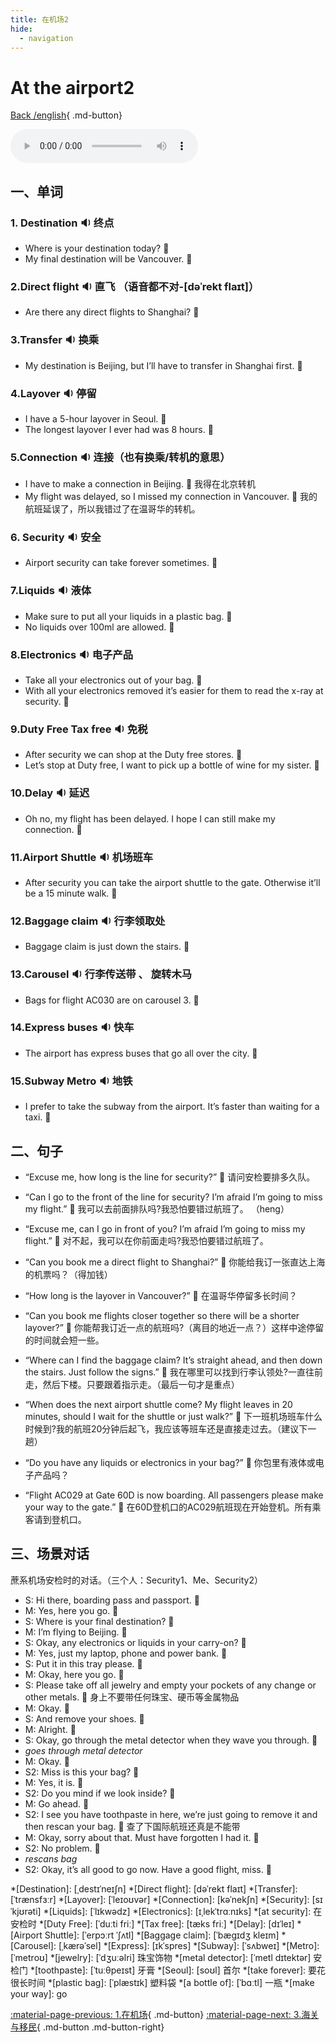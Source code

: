 ```yaml
---
title: 在机场2
hide:
  - navigation
---
```


# At the airport2

[Back /english](/english/#二英语课堂){ .md-button}

<audio controls="controls">
  <source src="https://file.cdn.shafish.cn/english/%E5%9C%A8%E9%A3%9E%E6%9C%BA%E4%B8%8A.mp3" type="audio/mpeg">
Your browser does not support the audio element.
</audio>

## 一、单词

### 1. <span id="english">Destination <span class="point">:sound:</span></span> 终点

- <span id="english">Where is your destination today? <span class="point">:speech_balloon:</span></span>
- <span id="english">My final destination will be Vancouver. <span class="point">:speech_balloon:</span></span>

### 2.<span id="english">Direct flight <span class="point">:sound:</span></span> 直飞 （语音都不对-[dəˈrekt flaɪt]）

- <span id="english">Are there any direct flights to Shanghai? <span class="point">:speech_balloon:</span></span>

### 3.<span id="english">Transfer <span class="point">:sound:</span></span> 换乘

- <span id="english">My destination is Beijing, but I’ll have to transfer in Shanghai first. <span class="point">:speech_balloon:</span></span>

### 4.<span id="english">Layover <span class="point">:sound:</span></span> 停留

-  <span id="english">I have a 5-hour layover in Seoul. <span class="point">:speech_balloon:</span></span>
-  <span id="english">The longest layover I ever had was 8 hours. <span class="point">:speech_balloon:</span></span>

### 5.<span id="english">Connection <span class="point">:sound:</span></span> 连接（也有换乘/转机的意思）

- <span id="english">I have to make a connection in Beijing. <span class="point">:speech_balloon:</span></span> 我得在北京转机
- <span id="english">My flight was delayed, so I missed my connection in Vancouver. <span class="point">:speech_balloon:</span></span> 我的航班延误了，所以我错过了在温哥华的转机。

### 6. <span id="english">Security <span class="point">:sound:</span></span> 安全

- <span id="english">Airport security can take forever sometimes. <span class="point">:speech_balloon:</span></span>

### 7.<span id="english">Liquids <span class="point">:sound:</span></span> 液体

- <span id="english">Make sure to put all your liquids in a plastic bag. <span class="point">:speech_balloon:</span></span>
- <span id="english">No liquids over 100ml are allowed. <span class="point">:speech_balloon:</span></span>

### 8.<span id="english">Electronics <span class="point">:sound:</span></span> 电子产品

- <span id="english">Take all your electronics out of your bag. <span class="point">:speech_balloon:</span></span>
- <span id="english"> With all your electronics removed it’s easier for them to read the x-ray at security. <span class="point">:speech_balloon:</span></span>

### 9.<span id="english">Duty Free Tax free  <span class="point">:sound:</span></span> 免税

- <span id="english">After security we can shop at the Duty free stores. <span class="point">:speech_balloon:</span></span>
- <span id="english">Let’s stop at Duty free, I want to pick up a bottle of wine for my sister. <span class="point">:speech_balloon:</span></span>

### 10.<span id="english">Delay  <span class="point">:sound:</span></span> 延迟

- <span id="english">Oh no, my flight has been delayed. I hope I can still make my connection. <span class="point">:speech_balloon:</span></span>

### 11.<span id="english">Airport Shuttle  <span class="point">:sound:</span></span> 机场班车

- <span id="english">After security you can take the airport shuttle to the gate. Otherwise it’ll be a 15 minute walk. <span class="point">:speech_balloon:</span></span>

### 12.<span id="english">Baggage claim  <span class="point">:sound:</span></span> 行李领取处

- <span id="english">Baggage claim is just down the stairs. <span class="point">:speech_balloon:</span></span>

### 13.<span id="english">Carousel  <span class="point">:sound:</span></span> 行李传送带 、 旋转木马

- <span id="english">Bags for flight AC030 are on carousel 3. <span class="point">:speech_balloon:</span></span>

### 14.<span id="english">Express buses  <span class="point">:sound:</span></span> 快车

- <span id="english">The airport has express buses that go all over the city. <span class="point">:speech_balloon:</span></span>

### 15.<span id="english">Subway Metro  <span class="point">:sound:</span></span> 地铁

- <span id="english">I prefer to take the subway from the airport. It’s faster than waiting for a taxi. <span class="point">:speech_balloon:</span></span>

## 二、句子

- <span id="english">“Excuse me, how long is the line for security?” <span class="point">:speech_balloon:</span></span> 
请问安检要排多久队。

- <span id="english">“Can I go to the front of the line for security? I’m afraid I’m going to miss my flight.” <span class="point">:speech_balloon:</span></span> 
我可以去前面排队吗?我恐怕要错过航班了。 （heng）

- <span id="english">“Excuse me, can I go in front of you? I’m afraid I’m going to miss my flight.” <span class="point">:speech_balloon:</span></span> 
对不起，我可以在你前面走吗?我恐怕要错过航班了。

- <span id="english">“Can you book me a direct flight to Shanghai?” <span class="point">:speech_balloon:</span></span> 
你能给我订一张直达上海的机票吗？（得加钱）

- <span id="english">“How long is the layover in Vancouver?” <span class="point">:speech_balloon:</span></span> 
在温哥华停留多长时间？

- <span id="english">“Can you book me flights closer together so there will be a shorter layover?” <span class="point">:speech_balloon:</span></span> 
你能帮我订近一点的航班吗?（离目的地近一点？）这样中途停留的时间就会短一些。

- <span id="english">“Where can I find the baggage claim? It’s straight ahead, and then down the stairs. Just follow the signs.” <span class="point">:speech_balloon:</span></span> 
我在哪里可以找到行李认领处?一直往前走，然后下楼。只要跟着指示走。（最后一句才是重点）

- <span id="english">“When does the next airport shuttle come? My flight leaves in 20 minutes, should I wait for the shuttle or just walk?” <span class="point">:speech_balloon:</span></span> 
下一班机场班车什么时候到?我的航班20分钟后起飞，我应该等班车还是直接走过去。（建议下一趟）

- <span id="english">“Do you have any liquids or electronics in your bag?” <span class="point">:speech_balloon:</span></span> 
你包里有液体或电子产品吗？

- <span id="english">“Flight AC029 at Gate 60D is now boarding. All passengers please make your way to the gate.” <span class="point">:speech_balloon:</span></span> 
在60D登机口的AC029航班现在开始登机。所有乘客请到登机口。

## 三、场景对话

蔗系机场安检时的对话。（三个人：Security1、Me、Security2）

- S: <span id="english">Hi there, boarding pass and passport. <span class="point">:speech_balloon:</span></span> 
- M: <span id="english">Yes, here you go. <span class="point">:speech_balloon:</span></span> 
- S: <span id="english">Where is your final destination? <span class="point">:speech_balloon:</span></span> 
- M: <span id="english">I’m flying to Beijing. <span class="point">:speech_balloon:</span></span> 
- S: <span id="english">Okay, any electronics or liquids in your carry-on? <span class="point">:speech_balloon:</span></span> 
- M: <span id="english">Yes, just my laptop, phone and power bank. <span class="point">:speech_balloon:</span></span> 
- S: <span id="english">Put it in this tray please. <span class="point">:speech_balloon:</span></span> 
- M: <span id="english">Okay, here you go. <span class="point">:speech_balloon:</span></span> 
- S: <span id="english">Please take off all jewelry and empty your pockets of any change or other metals. <span class="point">:speech_balloon:</span></span>  身上不要带任何珠宝、硬币等金属物品
- M: <span id="english">Okay. <span class="point">:speech_balloon:</span></span> 
- S: <span id="english">And remove your shoes. <span class="point">:speech_balloon:</span></span> 
- M: <span id="english">Alright. <span class="point">:speech_balloon:</span></span> 
- S: <span id="english">Okay, go through the metal detector when they wave you through. <span class="point">:speech_balloon:</span></span> 
- *goes through metal detector*
- M: <span id="english">Okay.  <span class="point">:speech_balloon:</span></span> 
- S2: <span id="english">Miss is this your bag?  <span class="point">:speech_balloon:</span></span> 
- M: <span id="english">Yes, it is.  <span class="point">:speech_balloon:</span></span> 
- S2: <span id="english">Do you mind if we look inside? <span class="point">:speech_balloon:</span></span> 
- M: <span id="english">Go ahead.  <span class="point">:speech_balloon:</span></span> 
- S2: <span id="english">I see you have toothpaste in here, we’re just going to remove it and then rescan your bag. <span class="point">:speech_balloon:</span></span> 查了下国际航班还真是不能带
- M: <span id="english">Okay, sorry about that. Must have forgotten I had it. <span class="point">:speech_balloon:</span></span> 
- S2: <span id="english">No problem. <span class="point">:speech_balloon:</span></span> 
- *rescans bag* 
- S2: <span id="english">Okay, it’s all good to go now. Have a good flight, miss. <span class="point">:speech_balloon:</span></span> 


*[Destination]: [ˌdestɪˈneɪʃn]
*[Direct flight]: [dəˈrekt flaɪt]
*[Transfer]: [ˈtrænsfɜːr]
*[Layover]: [ˈleɪoʊvər] 
*[Connection]: [kəˈnekʃn]
*[Security]: [sɪˈkjʊrəti] 
*[Liquids]: [ˈlɪkwədz] 
*[Electronics]: [ɪˌlekˈtrɑːnɪks] 
*[at security]: 在安检时
*[Duty Free]: [ˈduːti friː] 
*[Tax free]: [tæks friː]
*[Delay]:  [dɪˈleɪ] 
*[Airport Shuttle]: [ˈerpɔːrt ˈʃʌtl]
*[Baggage claim]: [ˈbæɡɪdʒ kleɪm] 
*[Carousel]: [ˌkærəˈsel]
*[Express]: [ɪkˈspres] 
*[Subway]: [ˈsʌbweɪ]
*[Metro]: [ˈmetroʊ]
*[jewelry]: [ˈdʒuːəlri] 珠宝饰物
*[metal detector]: [ˈmetl dɪtektər] 安检门
*[toothpaste]: [ˈtuːθpeɪst] 牙膏
*[Seoul]: [soʊl] 首尔
*[take forever]: 要花很长时间
*[plastic bag]: [ˈplæstɪk] 塑料袋
*[a bottle of]:  [ˈbɑːtl] 一瓶
*[make your way]: go

[:material-page-previous: 1.在机场](At_the_airport.md){ .md-button}  [:material-page-next: 3.海关与移民](Customs_and_immigration.md){ .md-button .md-button-right}